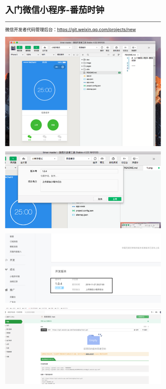 # 入门微信小程序-番茄时钟

---
微信开发者代码管理后台：https://git.weixin.qq.com/projects/new

![](./doc/1.png)

![](./doc/2.png)

![](./doc/3.png)

![](./doc/4.png)

